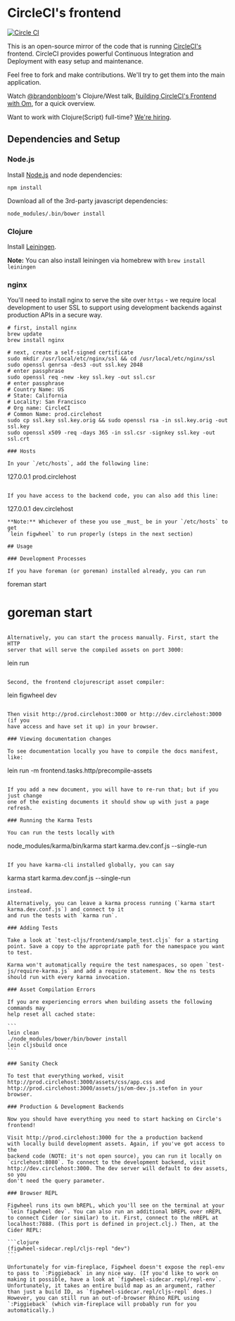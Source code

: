 # CircleCI's frontend

[![Circle CI](https://circleci.com/gh/circleci/frontend.svg?style=svg)](https://circleci.com/gh/circleci/frontend)

This is an open-source mirror of the code that is running
[CircleCI's](https://circleci.com) frontend. CircleCI provides powerful
Continuous Integration and Deployment with easy setup and maintenance.

Feel free to fork and make contributions. We'll try to get them into the main
application.

Watch [@brandonbloom](https://github.com/brandonbloom)'s Clojure/West talk, [Building CircleCI's Frontend with Om](https://www.youtube.com/watch?v=LNtQPSUi1iQ), for a quick overview.


Want to work with Clojure(Script) full-time? [We're hiring](https://circleci.com/jobs).


## Dependencies and Setup

### Node.js

Install [Node.js](http://nodejs.org/) and node dependencies:

```
npm install
```

Download all of the 3rd-party javascript dependencies:

```
node_modules/.bin/bower install
```

### Clojure

Install [Leiningen](http://leiningen.org/).

**Note:** You can also install leiningen via homebrew with `brew install leiningen`

### nginx

You'll need to install nginx to serve the site over `https` - we
require local development to user SSL to support using development
backends against production APIs in a secure way.

```
# first, install nginx
brew update
brew install nginx

# next, create a self-signed certificate
sudo mkdir /usr/local/etc/nginx/ssl && cd /usr/local/etc/nginx/ssl
sudo openssl genrsa -des3 -out ssl.key 2048
# enter passphrase
sudo openssl req -new -key ssl.key -out ssl.csr
# enter passphrase
# Country Name: US
# State: California
# Locality: San Francisco
# Org name: CircleCI
# Common Name: prod.circlehost
sudo cp ssl.key ssl.key.orig && sudo openssl rsa -in ssl.key.orig -out ssl.key
sudo openssl x509 -req -days 365 -in ssl.csr -signkey ssl.key -out ssl.crt

### Hosts

In your `/etc/hosts`, add the following line:

```
127.0.0.1 prod.circlehost
```

If you have access to the backend code, you can also add this line:

```
127.0.0.1 dev.circlehost
```
**Note:** Whichever of these you use _must_ be in your `/etc/hosts` to get
`lein figwheel` to run properly (steps in the next section)

## Usage

### Development Processes

If you have foreman (or goreman) installed already, you can run

```
foreman start
# goreman start
```

Alternatively, you can start the process manually. First, start the HTTP
server that will serve the compiled assets on port 3000:

```
lein run
```

Second, the frontend clojurescript asset compiler:

```
lein figwheel dev
```

Then visit http://prod.circlehost:3000 or http://dev.circlehost:3000 (if you
have access and have set it up) in your browser.

### Viewing documentation changes

To see documentation locally you have to compile the docs manifest, like:

```
lein run -m frontend.tasks.http/precompile-assets
```

If you add a new document, you will have to re-run that; but if you just change
one of the existing documents it should show up with just a page refresh.

### Running the Karma Tests

You can run the tests locally with
````
node_modules/karma/bin/karma start karma.dev.conf.js --single-run
````

If you have karma-cli installed globally, you can say
````
karma start karma.dev.conf.js --single-run
````
instead.

Alternatively, you can leave a karma process running (`karma start karma.dev.conf.js`) and connect to it
and run the tests with `karma run`.

### Adding Tests

Take a look at `test-cljs/frontend/sample_test.cljs` for a starting point. Save a copy to the appropriate path for the namespace you want to test.

Karma won't automatically require the test namespaces, so open `test-js/require-karma.js` and add a require statement. Now the ns tests should run with every karma invocation.

### Asset Compilation Errors

If you are experiencing errors when building assets the following commands may
help reset all cached state:

```
lein clean
./node_modules/bower/bin/bower install
lein cljsbuild once
```

### Sanity Check

To test that everything worked, visit
http://prod.circlehost:3000/assets/css/app.css and
http://prod.circlehost:3000/assets/js/om-dev.js.stefon in your browser.

### Production & Development Backends

Now you should have everything you need to start hacking on Circle's frontend!

Visit http://prod.circlehost:3000 for the a production backend
with locally build development assets. Again, if you've got access to the
backend code (NOTE: it's not open source), you can run it locally on
`circlehost:8080`. To connect to the development backend, visit
http://dev.circlehost:3000. The dev server will default to dev assets, so you
don't need the query parameter.

### Browser REPL

Figwheel runs its own bREPL, which you'll see on the terminal at your `lein figwheel dev`. You can also run an additional bREPL over nREPL to connect Cider (or similar) to it. First, connect to the nREPL at localhost:7888. (This port is defined in project.clj.) Then, at the Cider REPL:

```clojure
(figwheel-sidecar.repl/cljs-repl "dev")
```

Unfortunately for vim-fireplace, Figwheel doesn't expose the repl-env to pass to `:Piggieback` in any nice way. (If you'd like to work on making it possible, have a look at `figwheel-sidecar.repl/repl-env`. Unfortunately, it takes an entire build map as an argument, rather than just a build ID, as `figwheel-sidecar.repl/cljs-repl` does.) However, you can still run an out-of-browser Rhino REPL using `:Piggieback` (which vim-fireplace will probably run for you automatically.)
